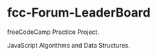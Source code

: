 # fcc-Forum-LeaderBoard

freeCodeCamp Practice Project.


JavaScript Algorithms and Data Structures.
